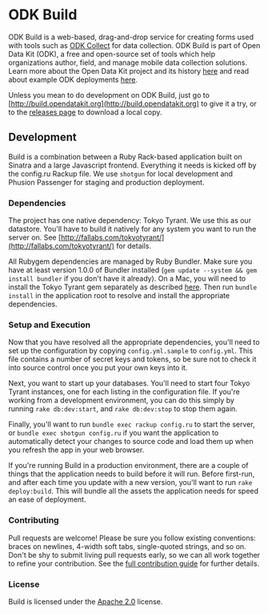 # ODK Build

ODK Build is a web-based, drag-and-drop service for creating forms used with tools such as [ODK Collect](https://opendatakit.org/use/collect/) for data collection. ODK Build is part of Open Data Kit (ODK), a free and open-source set of tools which help organizations author, field, and manage mobile data collection solutions. Learn more about the Open Data Kit project and its history [here](https://opendatakit.org/about/) and read about example ODK deployments [here](https://opendatakit.org/about/deployments/).

Unless you mean to do development on ODK Build, just go to [http://build.opendatakit.org](http://build.opendatakit.org) to give it a try, or to the [releases page](https://github.com/opendatakit/build/releases) to download a local copy.

## Development

Build is a combination between a Ruby Rack-based application built on Sinatra and a large Javascript frontend. Everything it needs is kicked off by the config.ru Rackup file. We use `shotgun` for local development and Phusion Passenger for staging and production deployment.

### Dependencies

The project has one native dependency: Tokyo Tyrant. We use this as our datastore. You'll have to build it natively for any system you want to run the server on. See [http://fallabs.com/tokyotyrant/](http://fallabs.com/tokyotyrant/) for details.

All Rubygem dependencies are managed by Ruby Bundler. Make sure you have at least version 1.0.0 of Bundler installed (`gem update --system && gem install bundler` if you don't have it already). On a Mac, you will need to install the Tokyo Tyrant gem separately as described [here](https://github.com/opendatakit/build/wiki/Installing-Tokyo-Tyrant-gem-(on-Mac)). Then run `bundle install` in the application root to resolve and install the appropriate dependencies.

### Setup and Execution

Now that you have resolved all the appropriate dependencies, you'll need to set up the configuration by copying `config.yml.sample` to `config.yml`. This file contains a number of secret keys and tokens, so be sure not to check it into source control once you put your own keys into it.

Next, you want to start up your databases. You'll need to start four Tokyo Tyrant instances, one for each listing in the configuration file. If you're working from a development environment, you can do this simply by running `rake db:dev:start`, and `rake db:dev:stop` to stop them again.

Finally, you'll want to run `bundle exec rackup config.ru` to start the server, or `bundle exec shotgun config.ru` if you want the application to automatically detect your changes to source code and load them up when you refresh the app in your web browser.

If you're running Build in a production environment, there are a couple of things that the application needs to build before it will run. Before first-run, and after each time you update with a new version, you'll want to run `rake deploy:build`. This will bundle all the assets the application needs for speed an ease of deployment.

### Contributing

Pull requests are welcome! Please be sure you follow existing conventions: braces on newlines, 4-width soft tabs, single-quoted strings, and so on. Don't be shy to submit living pull requests early, so we can all work together to refine your contribution. See the [full contribution guide](CONTRIBUTING.md) for further details.

### License

Build is licensed under the [Apache 2.0](http://www.apache.org/licenses/LICENSE-2.0) license.